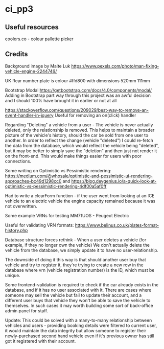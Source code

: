 # ci_pp3

## Useful resources
coolors.co - colour pallette picker

## Credits
Background image by Malte Luk https://www.pexels.com/photo/man-fixing-vehicle-engine-2244746/

UK Rear number plate is colour #ffd800 with dimensions 520mm 111mm

Bootstrap Modal https://getbootstrap.com/docs/4.0/components/modal/
Adding in Bootstrap part way through this project was an awful decision and I should 100% have brought it in earlier or not at all

https://stackoverflow.com/questions/209029/best-way-to-remove-an-event-handler-in-jquery
Useful for removing an on(click) handler

Regarding "Deleting" a vehicle from a user - 
The vehicle is never actually deleted, only the relationship is removed. This helps to maintain a broader picture of the vehicle's history, should the car be sold from one user to another.
In order to reflect the change (vehicle "deleted") I could re-fetch the data from the database, which would reflect the vehicle being "deleted", but it may be better to simply save the "deletion" and then just not render it on the front-end. This would make things easier for users with poor connections.

Some writing on Optimistic vs Pessimistic rendering: https://medium.com/@whosale/optimistic-and-pessimistic-ui-rendering-approaches-bc49d1298cc0 and https://blog.devgenius.io/a-quick-look-at-optimistic-vs-pessimistic-rendering-4df00a5af0ff

Had to write a clearForm function - if the user went from looking at an ICE vehicle to an electric vehicle the engine capacity remained because it was not overwritten.

Some example VRNs for testing
MM71UOS - Peugeot Electric

Useful for validating VRN formats: https://www.belinus.co.uk/plates-format-history.php


Database structure forces rethink - 
When a user deletes a vehicle (for example, if they no longer own the vehicle) We don't actually delete the vehicle from the database, we simply update it to have no user-relationship.

The downside of doing it this way is that should another user buy that vehicle and try to register it, they're trying to create a new row in the database where vrn (vehicle registration number) is the ID, which must be unique.

Some frontend-validation is required to check if the car already exists in the database, and if it has no user associated with it. There are cases where someone may sell the vehicle but fail to update their account, and a different user buys that vehicle they won't be able to save the vehicle to themselves. In such cases it may worth building some sort of back-office admin panel for staff.

Update: This could be solved with a many-to-many relationship between vehicles and users - providing booking details were filtered to current user, it would maintain the data integrity but allow someone to register their newly-purchased second hand vehicle even if it's previous owner has still got it registered with their account.